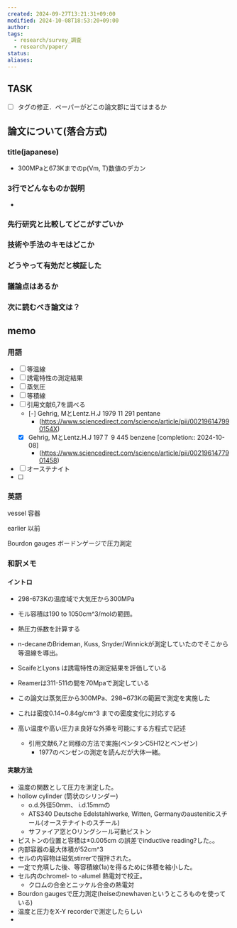 ```yaml
---
created: 2024-09-27T13:21:31+09:00
modified: 2024-10-08T18:53:20+09:00
author: 
tags:
  - research/survey_調査
  - research/paper/
status: 
aliases: 
---
```

## TASK
- [ ] タグの修正．ペーパーがどこの論文郡に当てはまるか

## 論文について(落合方式)
### title(japanese)
- 300MPaと673Kまでのp(Vm, T)数値のデカン
### 3行でどんなものか説明
- 
### 先行研究と比較してどこがすごいか
### 技術や手法のキモはどこか
### どうやって有効だと検証した
### 議論点はあるか
### 次に読むべき論文は？

## memo 
### 用語
- [ ] 等温線
- [ ] 誘電特性の測定結果
- [ ] 蒸気圧
- [ ] 等積線
- [ ] 引用文献6,7を調べる
	- [-] Gehrig, MとLentz.H.J 1979 11 291 pentane
		- (https://www.sciencedirect.com/science/article/pii/002196147990154X)
	- [x] Gehrig, MとLentz.H.J 197７ 9 445 benzene  [completion:: 2024-10-08]
		- (https://www.sciencedirect.com/science/article/pii/0021961477901458)
- [ ] オーステナイト
- [ ] 
### 英語
vessel
容器

earlier 
以前

Bourdon gauges ボードンゲージで圧力測定

### 和訳メモ
#### イントロ
- 298-673Kの温度域で大気圧から300MPa
- モル容積は190 to 1050cm^3/molの範囲。
- 熱圧力係数を計算する

- n-decaneのBrideman, Kuss, Snyder/Winnickが測定していたのでそこから等温線を導出。
- ScaifeとLyons は誘電特性の測定結果を評価している
- Reamerは311-511の間を70Mpaで測定している


- この論文は蒸気圧から300MPa、298~673Kの範囲で測定を実施した
- これは密度0.14~0.84g/cm^3 までの密度変化に対応する
- 高い温度や高い圧力ま良好な外挿を可能にする方程式で記述
	- 引用文献6,7と同様の方法で実施(ペンタンC5H12とベンゼン)
		- 1977のベンゼンの測定を読んだが大体一緒。
#### 実験方法
- 温度の関数として圧力を測定した。
- hollow cylinder (筒状のシリンダー) 
	- o.d.外径50mm、 i.d.15mmの
	- ATS340 Deutsche Edelstahlwerke, Witten, Germanyのausteniticスチール(オーステナイトのスチール)
	- サファイア窓とOリングシール可動ピストン
- ピストンの位置と容積は±0.005cm の誤差でinductive reading?した。。
- 内部容器の最大体積が52cm^3 
- セルの内容物は磁気stirrerで撹拌された。
- 一定で充填した後、等容積線(1a)を得るために体積を縮小した。
- セル内のchromel- to -alumel 熱電対で校正。
	- クロムの合金とニッケル合金の熱電対
- Bourdon gaugesで圧力測定(heiseのnewhavenというところものを使っている)
- 温度と圧力をX-Y recorderで測定したらしい
- 